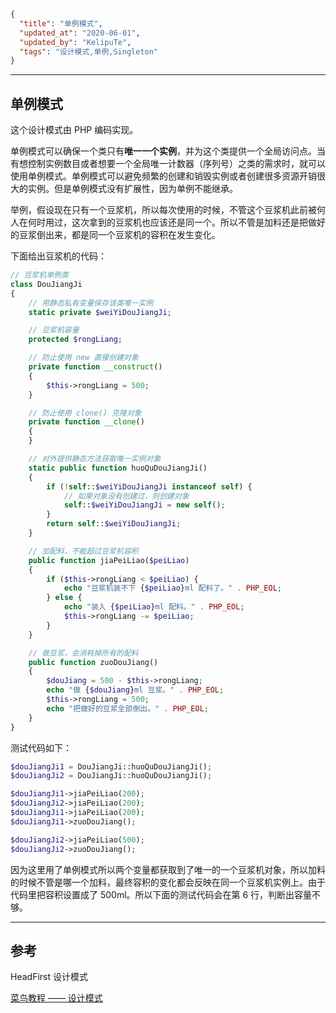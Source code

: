```json
{
  "title": "单例模式",
  "updated_at": "2020-06-01",
  "updated_by": "KelipuTe",
  "tags": "设计模式,单例,Singleton"
}
```

---

## 单例模式

这个设计模式由 PHP 编码实现。

单例模式可以确保一个类只有**唯一一个实例**，并为这个类提供一个全局访问点。当有想控制实例数目或者想要一个全局唯一计数器（序列号）之类的需求时，就可以使用单例模式。单例模式可以避免频繁的创建和销毁实例或者创建很多资源开销很大的实例。但是单例模式没有扩展性，因为单例不能继承。

举例，假设现在只有一个豆浆机，所以每次使用的时候，不管这个豆浆机此前被何人在何时用过，这次拿到的豆浆机也应该还是同一个。所以不管是加料还是把做好的豆浆倒出来，都是同一个豆浆机的容积在发生变化。

下面给出豆浆机的代码：

```php
// 豆浆机单例类
class DouJiangJi
{
    // 用静态私有变量保存该类唯一实例
    static private $weiYiDouJiangJi;

    // 豆浆机容量
    protected $rongLiang;

    // 防止使用 new 直接创建对象
    private function __construct()
    {
        $this->rongLiang = 500;
    }

    // 防止使用 clone() 克隆对象
    private function __clone()
    {
    }

    // 对外提供静态方法获取唯一实例对象
    static public function huoQuDouJiangJi()
    {
        if (!self::$weiYiDouJiangJi instanceof self) {
            // 如果对象没有创建过，则创建对象
            self::$weiYiDouJiangJi = new self();
        }
        return self::$weiYiDouJiangJi;
    }

    // 加配料，不能超过豆浆机容积
    public function jiaPeiLiao($peiLiao)
    {
        if ($this->rongLiang < $peiLiao) {
            echo "豆浆机装不下 {$peiLiao}ml 配料了。" . PHP_EOL;
        } else {
            echo "装入 {$peiLiao}ml 配料。" . PHP_EOL;
            $this->rongLiang -= $peiLiao;
        }
    }

    // 做豆浆，会消耗掉所有的配料
    public function zuoDouJiang()
    {
        $douJiang = 500 - $this->rongLiang;
        echo "做 {$douJiang}ml 豆浆。" . PHP_EOL;
        $this->rongLiang = 500;
        echo "把做好的豆浆全部倒出。" . PHP_EOL;
    }
}
```

测试代码如下：

```php
$douJiangJi1 = DouJiangJi::huoQuDouJiangJi();
$douJiangJi2 = DouJiangJi::huoQuDouJiangJi();

$douJiangJi1->jiaPeiLiao(200);
$douJiangJi2->jiaPeiLiao(200);
$douJiangJi1->jiaPeiLiao(200);
$douJiangJi1->zuoDouJiang();

$douJiangJi2->jiaPeiLiao(500);
$douJiangJi2->zuoDouJiang();
```

因为这里用了单例模式所以两个变量都获取到了唯一的一个豆浆机对象，所以加料的时候不管是哪一个加料，最终容积的变化都会反映在同一个豆浆机实例上。由于代码里把容积设置成了 500ml。所以下面的测试代码会在第 6 行，判断出容量不够。

---

## 参考

HeadFirst 设计模式

[菜鸟教程 —— 设计模式](https://www.runoob.com/design-pattern/design-pattern-tutorial.html)